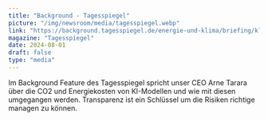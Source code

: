 ```yaml
---
title: "Background - Tagesspiegel"
picture: "/img/newsroom/media/tagesspiegel.webp"
link: "https://background.tagesspiegel.de/energie-und-klima/briefing/klimakosten-und-nutzen-von-ki-muessen-transparent-werden"
magazine: "Tagesspiegel"
date: 2024-08-01
draft: false
type: "media"
---
```


Im Background Feature des Tagesspiegel spricht unser CEO Arne Tarara über die CO2 und Energiekosten von KI-Modellen und wie mit 
diesen umgegangen werden. Transparenz ist ein Schlüssel um die Risiken richtige managen zu können.